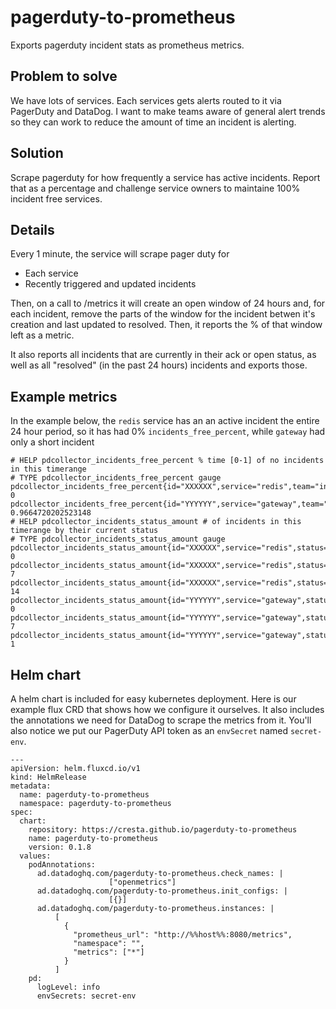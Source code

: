 # pagerduty-to-prometheus

Exports pagerduty incident stats as prometheus metrics.

## Problem to solve

We have lots of services.  Each services gets alerts routed to it via PagerDuty
and DataDog.  I want to make teams aware of general alert trends so they can work
to reduce the amount of time an incident is alerting.

## Solution

Scrape pagerduty for how frequently a service has active incidents.  Report that
as a percentage and challenge service owners to maintaine 100% incident free
services.

## Details

Every 1 minute, the service will scrape pager duty for
* Each service
* Recently triggered and updated incidents

Then, on a call to /metrics it will create an open window of 24 hours
and, for each incident, remove the parts of the window for the
incident betwen it's creation and last updated to resolved.  Then, it
reports the % of that window left as a metric.

It also reports all incidents that are currently in their ack or open
status, as well as all "resolved" (in the past 24 hours) incidents and
exports those.

## Example metrics

In the example below, the `redis` service has an an active incident the entire 24 hour period, so it
has had 0% `incidents_free_percent`, while `gateway` had only a short incident

```
# HELP pdcollector_incidents_free_percent % time [0-1] of no incidents in this timerange
# TYPE pdcollector_incidents_free_percent gauge
pdcollector_incidents_free_percent{id="XXXXXX",service="redis",team="infra",timerange="24h0m0s"} 0
pdcollector_incidents_free_percent{id="YYYYYY",service="gateway",team="frontend",timerange="24h0m0s"} 0.9664720202523148
# HELP pdcollector_incidents_status_amount # of incidents in this timerange by their current status
# TYPE pdcollector_incidents_status_amount gauge
pdcollector_incidents_status_amount{id="XXXXXX",service="redis",status="acknowledged",team="infra",timerange="24h0m0s"} 0
pdcollector_incidents_status_amount{id="XXXXXX",service="redis",status="resolved",team="infra",timerange="24h0m0s"} 7
pdcollector_incidents_status_amount{id="XXXXXX",service="redis",status="triggered",team="infra",timerange="24h0m0s"} 14
pdcollector_incidents_status_amount{id="YYYYYY",service="gateway",status="acknowledged",team="frontend",timerange="24h0m0s"} 0
pdcollector_incidents_status_amount{id="YYYYYY",service="gateway",status="resolved",team="frontend",timerange="24h0m0s"} 7
pdcollector_incidents_status_amount{id="YYYYYY",service="gateway",status="triggered",team="frontend",timerange="24h0m0s"} 1
```

## Helm chart

A helm chart is included for easy kubernetes deployment.  Here is our example
flux CRD that shows how we configure it ourselves.  It also includes the annotations
we need for DataDog to scrape the metrics from it.  You'll also notice we put
our PagerDuty API token as an `envSecret` named `secret-env`.

```
---
apiVersion: helm.fluxcd.io/v1
kind: HelmRelease
metadata:
  name: pagerduty-to-prometheus
  namespace: pagerduty-to-prometheus
spec:
  chart:
    repository: https://cresta.github.io/pagerduty-to-prometheus
    name: pagerduty-to-prometheus
    version: 0.1.8
  values:
    podAnnotations:
      ad.datadoghq.com/pagerduty-to-prometheus.check_names: |
                      ["openmetrics"]
      ad.datadoghq.com/pagerduty-to-prometheus.init_configs: |
                      [{}]
      ad.datadoghq.com/pagerduty-to-prometheus.instances: |
          [
            {
              "prometheus_url": "http://%%host%%:8080/metrics",
              "namespace": "",
              "metrics": ["*"]
            }
          ]
    pd:
      logLevel: info
      envSecrets: secret-env
```
